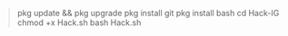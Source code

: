 > pkg update && pkg upgrade
> pkg install git
> pkg install bash
> cd Hack-IG
> chmod +x Hack.sh
> bash Hack.sh
